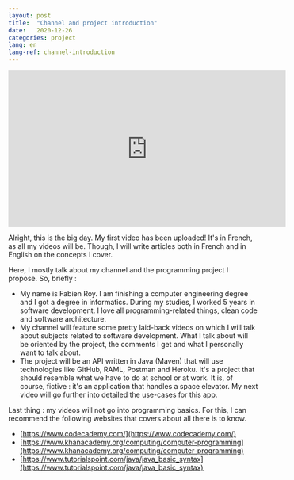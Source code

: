 ```yaml
---
layout: post
title:  "Channel and project introduction"
date:   2020-12-26
categories: project
lang: en
lang-ref: channel-introduction
---
```


<iframe width="560" height="315" src="https://www.youtube.com/embed/GMXZLSkB4aQ" frameborder="0" allow="accelerometer; autoplay; clipboard-write; encrypted-media; gyroscope; picture-in-picture" allowfullscreen></iframe>

Alright, this is the big day. My first video has been uploaded! It's in French, as all my videos will be. Though, I will write articles both in French and in English on the concepts I cover.

Here, I mostly talk about my channel and the programming project I propose. So, briefly : 

 - My name is Fabien Roy. I am finishing a computer engineering degree and I got a degree in informatics. During my studies, I worked 5 years in software development. I love all programming-related things, clean code and software architecture.
 - My channel will feature some pretty laid-back videos on which I will talk about subjects related to software development. What I talk about will be oriented by the project, the comments I get and what I personally want to talk about.
 - The project will be an API written in Java (Maven) that will use technologies like GitHub, RAML, Postman and Heroku. It's a project that should resemble what we have to do at school or at work. It is, of course, fictive : it's an application that handles a space elevator. My next video will go further into detailed the use-cases for this app.

Last thing : my videos will not go into programming basics. For this, I can recommend the following websites that covers about all there is to know.

 - [https://www.codecademy.com/](https://www.codecademy.com/)
 - [https://www.khanacademy.org/computing/computer-programming](https://www.khanacademy.org/computing/computer-programming)
 - [https://www.tutorialspoint.com/java/java_basic_syntax](https://www.tutorialspoint.com/java/java_basic_syntax)